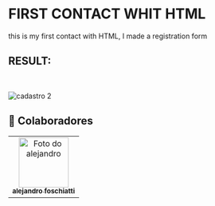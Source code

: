 # FIRST CONTACT WHIT HTML

this is my first contact with HTML, I made a registration form

## RESULT:

  <br>
  
![cadastro 2](https://user-images.githubusercontent.com/89212334/131199454-d3449868-f30a-4ec6-a49a-0c2809fdd182.png)

## 🤝 Colaboradores
<table>
  <tr>
    <td align="center">
      <a href="#">
        <img src="https://avatars.githubusercontent.com/u/89212334?v=4" width="100px;" alt="Foto do alejandro"/><br>
        <sub>
          <b>alejandro foschiatti</b>
        </sub>
      </a>
    </td>
  </tr>
</table>
